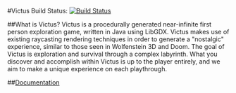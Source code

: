#Victus
Build Status: [![Build Status](https://travis-ci.org/zThorn/Victus.svg?branch=master)](https://travis-ci.org/zThorn/Victus)

##What is Victus?
Victus is a procedurally generated near-infinite first person exploration game, written in Java using LibGDX.  Victus makes use of existing raycasting rendering techniques in order to generate a "nostalgic" experience, similar to those seen in Wolfenstein 3D and Doom.  The goal of Victus is exploration and survival through a complex labyrinth.  What you discover and accomplish within Victus is up to the player entirely, and we aim to make a unique experience on each playthrough.


##<a href="https://github.com/zThorn/Victus-Docs">Documentation</a>
